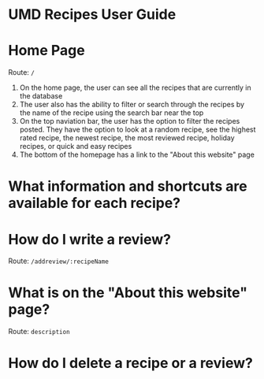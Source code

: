# UMD Recipes User Guide

# Home Page 
Route: `/`
1. On the home page, the user can see all the recipes that are currently in the database
2. The user also has the ability to filter or search through the recipes by the name of the recipe using the search bar near the top
3. On the top naviation bar, the user has the option to filter the recipes posted. They have the option to look at a random recipe, see the highest rated recipe, the newest recipe, the most reviewed recipe, holiday recipes, or quick and easy recipes
4. The bottom of the homepage has a link to the "About this website" page
# What information and shortcuts are available for each recipe?

# How do I write a review?
Route: `/addreview/:recipeName`

# What is on the "About this website" page?
Route: `description`

# How do I delete a recipe or a review?

